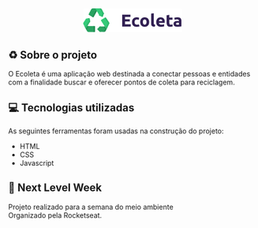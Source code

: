 <h3 align="center">
    <img width="200px" src="imagens/logo.svg">
   



## ♻️ Sobre o projeto
O Ecoleta é uma aplicação web destinada a conectar pessoas e entidades com a finalidade buscar e oferecer pontos de coleta para reciclagem. 



## 💻 Tecnologias utilizadas
As seguintes ferramentas foram usadas na construção do projeto:
- HTML
- CSS
- Javascript

## 🚀 Next Level Week
Projeto realizado para a semana do meio ambiente <br>
Organizado pela Rocketseat.
